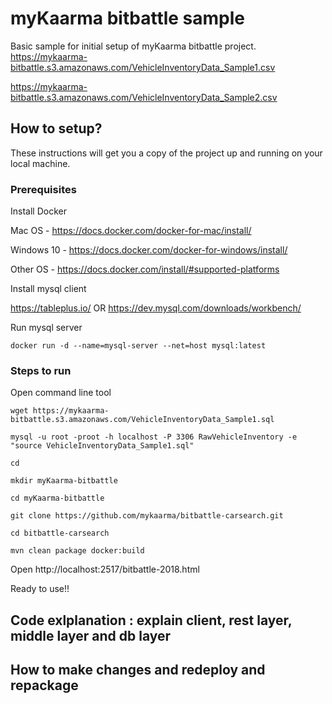 # myKaarma bitbattle sample  
Basic sample for initial setup of myKaarma bitbattle project.
https://mykaarma-bitbattle.s3.amazonaws.com/VehicleInventoryData_Sample1.csv

https://mykaarma-bitbattle.s3.amazonaws.com/VehicleInventoryData_Sample2.csv

## How to setup? 
These instructions will get you a copy of the project up and running on your local machine.
### Prerequisites

Install Docker 

Mac OS     - https://docs.docker.com/docker-for-mac/install/

Windows 10 - https://docs.docker.com/docker-for-windows/install/

Other OS   - https://docs.docker.com/install/#supported-platforms 

Install mysql client

https://tableplus.io/ OR https://dev.mysql.com/downloads/workbench/

Run mysql server

```docker run -d --name=mysql-server --net=host mysql:latest```

### Steps to run

Open command line tool

```wget https://mykaarma-bitbattle.s3.amazonaws.com/VehicleInventoryData_Sample1.sql```

```mysql -u root -proot -h localhost -P 3306 RawVehicleInventory -e "source VehicleInventoryData_Sample1.sql"```

```cd```

```mkdir myKaarma-bitbattle```

```cd myKaarma-bitbattle```

```git clone https://github.com/mykaarma/bitbattle-carsearch.git```

```cd bitbattle-carsearch```

```mvn clean package docker:build```

Open http://localhost:2517/bitbattle-2018.html

Ready to use!!

## Code exlplanation : explain client, rest layer, middle layer and db layer

## How to make changes and redeploy and repackage
